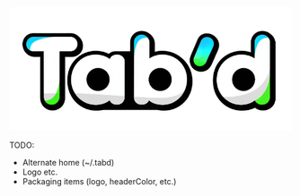 ![](assets/tabd_logo.png)

TODO:

- Alternate home (~/.tabd)
- Logo etc.
- Packaging items (logo, headerColor, etc.)
